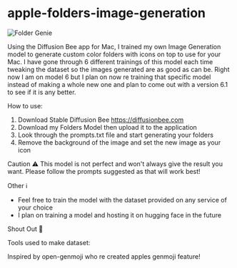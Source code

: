 # apple-folders-image-generation
![Folder Genie](https://github.com/user-attachments/assets/48217771-4342-41ae-9a8a-a4e3cacab20e)

Using the Diffusion Bee app for Mac, I trained my own Image Generation model to generate custom color folders with icons on top to use for your Mac. I have gone through 6 different trainings of this model each time tweaking the dataset so the images generated are as good as can be. Right now I am on model 6 but I plan on now re training that specific model instead of making a whole new one and plan to come out with a version 6.1 to see if it is any better.

How to use:
1. Download Stable Diffusion Bee
       https://diffusionbee.com
2. Download my Folders Model then upload it to the application
3. Look through the prompts.txt file and start generating your folders
4. Remove the background of the image and set the new image as your icon

Caution ⚠️
This model is not perfect and won't always give the result you want. Please follow the prompts suggested as that will work best!

Other ℹ️
- Feel free to train the model with the dataset provided on any service of your choice
- I plan on training a model and hosting it on hugging face in the future

Shout Out 📣

Tools used to make dataset:

Inspired by open-genmoji who re created apples genmoji feature!


